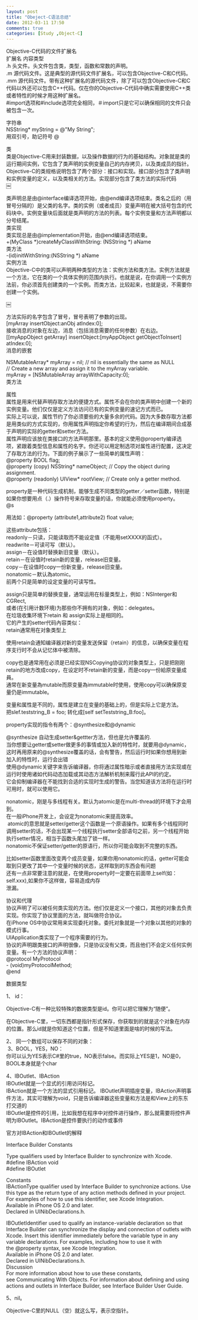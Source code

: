 ```yaml
---
layout: post
title: "Obeject-C语法总结"
date: 2012-03-11 17:50
comments: true
categories: [Study ,Object-C]
---
```


<p>Objective-C代码的文件扩展名<br />
扩展名	内容类型<br />
.h	头文件。头文件包含类，类型，函数和常数的声明。<br />
.m	源代码文件。这是典型的源代码文件扩展名，可以包含Objective-C和C代码。<br />
.mm	源代码文件。带有这种扩展名的源代码文件，除了可以包含Objective-C和C代码以外还可以包含C++代码。仅在你的Objective-C代码中确实需要使用C++类或者特性的时候才用这种扩展名。<br />
#import选项和#include选项完全相同，＃import只是它可以确保相同的文件只会被包含一次。</p>
<p>字符串<br />
NSString*  myString = @"My String";<br />
用双引号，助记符号  @<!--more--></p>
<p>类<br />
类是Objective-C用来封装数据，以及操作数据的行为的基础结构。对象就是类的运行期间实例，它包含了类声明的实例变量自己的内存拷贝，以及类成员的指针。Objective-C的类规格说明包含了两个部分：接口和实现。接口部分包含了类声明和实例变量的定义，以及类相关的方法。实现部分包含了类方法的实际代码<br />
￼</p>
<p>类声明总是由@interface编译选项开始，由@end编译选项结束。类名之后的（用冒号分隔的）是父类的名字。类的实例（或者成员）变量声明在被大括号包含的代码块中。实例变量块后面就是类声明的方法的列表。每个实例变量和方法声明都以分号结尾。<br />
类实现<br />
类实现总是由@implementation开始，由@end编译选项结束。<br />
+(MyClass *)createMyClassWithString: (NSString *) aName<br />
类方法<br />
-(id)initWithString:(NSString *) aName<br />
实例方法<br />
Objective-C中的类可以声明两种类型的方法：实例方法和类方法。实例方法就是一个方法，它在类的一个具体实例的范围内执行。也就是说，在你调用一个实例方法前，你必须首先创建类的一个实例。而类方法，比较起来，也就是说，不需要你创建一个实例。</p>
<p>￼</p>
<p>方法实际的名字包含了冒号，冒号表明了参数的出现。<br />
[myArray insertObject:anObj atIndex:0];<br />
接收消息的对象在左边，消息（包括消息需要的任何参数）在右边。<br />
[[myAppObject getArray] insertObject:[myAppObject getObjectToInsert] atIndex:0];<br />
消息的嵌套</p>
<p>NSMutableArray*   myArray = nil;    // nil is essentially the same as NULL<br />
// Create a new array and assign it to the myArray variable.<br />
myArray = [NSMutableArray arrayWithCapacity:0];<br />
类方法</p>
<p>属性<br />
属性是用来代替声明存取方法的便捷方式。属性不会在你的类声明中创建一个新的实例变量。他们仅仅是定义方法访问已有的实例变量的速记方式而已。<br />
实际上可以说，属性节约了你必须要些的大量多余的代码。因为大多数存取方法都是用类似的方式实现的，你用属性声明指定你希望的行为，然后在编译期间合成基于声明的实际的getter和setter方法。<br />
属性声明应该放在类接口的方法声明那里。基本的定义使用@property编译选项，紧跟着类型信息和属性的名字。你还可以用定制选项对属性进行配置，这决定了存取方法的行为。下面的例子展示了一些简单的属性声明：<br />
@property BOOL flag;<br />
@property (copy) NSString* nameObject;  // Copy the object during assignment.<br />
@property (readonly) UIView* rootView;  // Create only a getter method.</p>
<p>property是一种代码生成机制，能够生成不同类型的getter／setter函数，特别是如果你想要用点（.）操作符号来存取变量的话，你就能必须使用property。<br />
@s</p>
<p>用法如：@property (attribute1,attribute2) float value;</p>
<p>这些attribute包括：<br />
readonly－只读，只能读取而不能设定值（不能用setXXXX的函式）。<br />
readwrite－可读可写（默认）。<br />
assign－在设值时替换新旧变量（默认）。<br />
retain－在设值时retain新的变量，release旧变量。<br />
copy－在设值时copy一份新变量，release旧变量。<br />
nonatomic－默认為atomic。<br />
前两个只是简单的设定变量的可读写性。</p>
<p>assign只是简单的替换变量，通常运用在标量类型上，例如：NSInterger和CGRect,<br />
或者(在引用计数环境)为那些你不拥有的对象，例如：delegates。<br />
在垃圾收集环境下retain 和 assign实际上是相同的。<br />
它的产生的setter代码內容类似：<br />
retain通常用在对象类型上</p>
<p>使用retain会通知编译器对新的变量发送保留（retain）的信息，以确保变量在程序支行时不会从记忆体中被清除。</p>
<p>copy也是通常用在必须是已经实现NSCopying协议的对象类型上，只是把刚刚retain的地方改成copy，在设定时不retain新的变量，而是copy一份給原变量成員。<br />
通常在新变量為mutable而原变量為immutable时使用，使用copy可以确保原变量仍是immutable。</p>
<p>变量和属性是不同的，属性是建立在变量的基础上的，但是实际上它是方法。<br />
把slef.teststring_B = foo; 转化成[self setTeststring_B:foo]。</p>
<p>property实现的指令有两个：@synthesize和@dynamic</p>
<p>@synthesize 自动生成setter&gettter方法，但也是允许覆盖的.<br />
当你想要让getter或setter做更多的事情或加入新的特性时，就要用@dynamic，这时再用原来的@synthesize覆盖的话，会有警告，然后运行时如果你想用到新加入的特性时，运行会出错<br />
使用@dynamic关键字来告诉编译器，你将通过属性暗示或者直接用方法实现或在运行时使用诸如代码动态加载或其动态方法解析机制来履行此API的约定。<br />
它会抑制编译器在不能找到合适的实现时生成的警告。当您知道该方法将在运行时可用时，就可以使用它。</p>
<p>nonatomic，刚是与多线程有关。默认为atomic是在multi-thread的环境下才会用到。<br />
在一般iPhone开发上，会设定为nonatomic来提高效率。<br />
 atomic的意思就是setter/getter这个函数是一个原语操作。如果有多个线程同时调用setter的话，不会出现某一个线程执行setter全部语句之前，另一个线程开始执行setter情况，相当于函数头尾加了锁一样。<br />
nonatomic不保证setter/getter的原语行，所以你可能会取到不完整的东西。</p>
<p>比如setter函数里面改变两个成员变量，如果你用nonatomic的话，getter可能会取到只更改了其中一个变量时候的状态，这样取到的东西会有问题<br />
还有一点非常要注意的就是，在使用property时一定要在前面带上self(如：self.xxx),如果你不这样做，容易造成内存<br />
泄漏。</p>
<p>协议和代理<br />
协议声明了可以被任何类实现的方法。他们仅是定义一个接口，其他的对象去负责实现。你实现了协议里面的方法，就叫做符合协议。<br />
在iPhone OS中协议常用来实现委托对象。委托对象就是一个对象以其他的对象的模式行事。<br />
UIApplication类实现了一个程序需要的行为。<br />
协议的声明跟类接口的声明很像，只是协议没有父类，而且他们不会定义任何实例变量。有一个方法的协议声明：<br />
@protocol MyProtocol<br />
- (void)myProtocolMethod;<br />
@end</p>
<p>数据类型</p>
<p>1、 id：</p>
<p>Objective-C有一种比较特殊的数据类型是id。你可以把它理解为“随便”。</p>
<p>在Objective-C里，一切东西都是指针形式保存，你获取到的就是这个对象在内存的位置。那么id就是你知道这个位置，但是不知道里面是啥的时候的写法。</p>
<p>2、 同一个数组可以保存不同的对象：<br />
 3、BOOL，YES，NO：<br />
你可以认为YES表示C#里的true，NO表示false。而实际上YES是1，NO是0，BOOL本身就是个char</p>
<p>4、IBOutlet、IBAction<br />
IBOutlet就是一个显式的引用访问标记。<br />
IBAction就是一个方法的显式引用标记。 IBOutlet声明插座变量，IBAction声明事件方法，其实可理解为void，只是告诉编译器这些变量和方法是和View上的东东打交道的<br />
IBOutlet是控件的引用，比如我想在程序中对控件进行操作，那么就需要将控件声明为IBOutlet。IBAction是控件要执行的动作或事件</p>
<p>官方对IBAction和IBOutlet的解释   </p>
<p>Interface Builder Constants</p>
<p>Type qualifiers used by Interface Builder to synchronize with Xcode.<br />
#define IBAction void<br />
#define IBOutlet</p>
<p>Constants<br />
IBActionType qualifier used by Interface Builder to synchronize actions. Use this type as the return type of any action methods defined in your project. For examples of how to use this identifier, see Xcode Integration.<br />
Available in iPhone OS 2.0 and later.<br />
Declared in UINibDeclarations.h.</p>
<p>IBOutletIdentifier used to qualify an instance-variable declaration so that Interface Builder can synchronize the display and connection of outlets with Xcode. Insert this identifier immediately before the variable type in any variable declarations. For examples, including how to use it with the @property syntax, see Xcode Integration.<br />
Available in iPhone OS 2.0 and later.<br />
Declared in UINibDeclarations.h.<br />
Discussion<br />
For more information about how to use these constants, see Communicating With Objects. For information about defining and using actions and outlets in Interface Builder, see Interface Builder User Guide.</p>
<p>5、nil。</p>
<p>Objective-C里的NULL（空）就这么写，表示空指针。</p>
